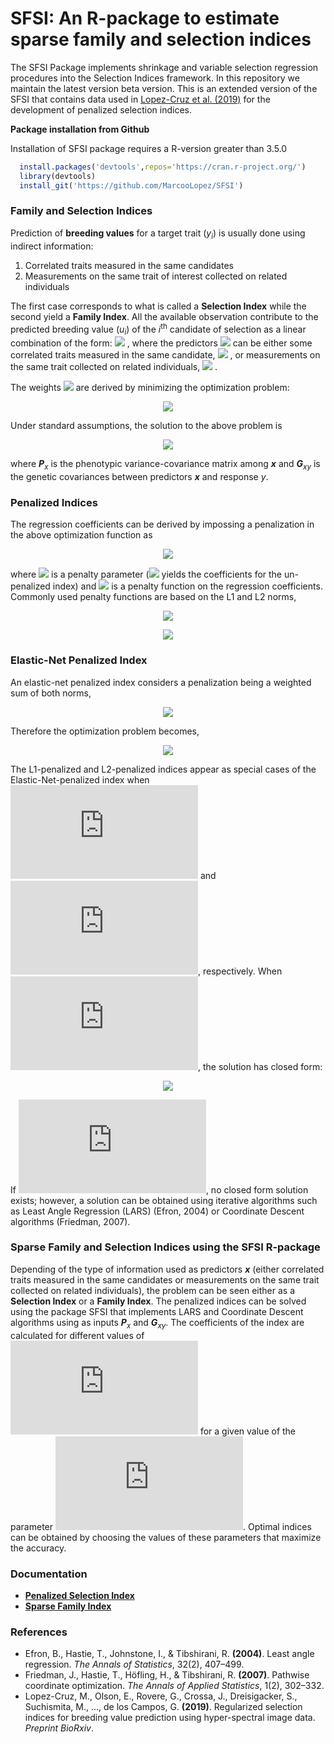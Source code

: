 # SFSI: An R-package to estimate sparse family and selection indices

The SFSI Package implements shrinkage and variable selection regression procedures into the Selection Indices framework. In this repository we maintain the latest version beta version. This is an extended version of the SFSI that contains data used in [Lopez-Cruz et al. (2019)](https://www.biorxiv.org/content/10.1101/625251v2) for the development of penalized selection indices.

**Package installation from Github**

Installation of SFSI package requires a R-version greater than 3.5.0
```r
  install.packages('devtools',repos='https://cran.r-project.org/')      #1. install devtools
  library(devtools)                                                     #2. load the library
  install_git('https://github.com/MarcooLopez/SFSI')                    #3. install SFSI from GitHub
```

### Family and Selection Indices

Prediction of **breeding values** for a target trait (*y*<sub>*i*</sub>) is usually done using indirect information:
1. Correlated traits measured in the same candidates
2. Measurements on the same trait of interest collected on related individuals

The first case corresponds to what is called a **Selection Index** while the second yield a **Family Index**.
All the available observation contribute to the predicted breeding value (*u*<sub>*i*</sub>) of the *i*<sup>th</sup> candidate of selection as a linear combination of the form: 
<img src="https://render.githubusercontent.com/render/math?math=u_i=\textbf{x}_i^t\boldsymbol{\beta}_i">
, where the predictors 
<img src="https://render.githubusercontent.com/render/math?math=\textbf{x}_i"> 
can be either some correlated traits measured in the same candidate, 
<img src="https://render.githubusercontent.com/render/math?math=\textbf{x}_i=(x_{i1},...,x_{ip})^t"> 
, or measurements on the same trait collected on related individuals, 
<img src="https://render.githubusercontent.com/render/math?math=\textbf{y}=(y_1,...,y_p)^t">
. 

The weights 
![](https://render.githubusercontent.com/render/math?math=\boldsymbol{\beta}_i=(\beta_{i1},...,\beta_{ip})^t)
are derived by minimizing the optimization problem:
<p align="center">
<img src="https://render.githubusercontent.com/render/math?math=\large\hat{\boldsymbol{\beta}}_i=\text{arg min}\frac{1}{2}E\left(u_i-\textbf{x}_i^t\boldsymbol{\beta}_i\right)^2">
</p>

Under standard assumptions, the solution to the above problem is 
<p align="center">
<img src="https://render.githubusercontent.com/render/math?math=\large\hat{\boldsymbol{\beta}}_i=\textbf{P}_x^{-1}\textbf{G}_{xy}">
</p>

where ***P***<sub>*x*</sub> is the phenotypic variance-covariance matrix among ***x*** and ***G***<sub>*xy*</sub> is the genetic covariances between predictors ***x*** and response *y*.

### Penalized Indices
The regression coefficients can be derived by impossing a penalization in the above optimization function as
<p align="center">
<img src="https://render.githubusercontent.com/render/math?math=\large\hat{\boldsymbol{\beta}}_i=\text{arg min}\left[\frac{1}{2}E\left(u_i-\textbf{x}_i^t\boldsymbol{\beta}_i\right)^2 %2B \lambda J(\boldsymbol{\beta}_i)\right]">
</p>

where
![](https://render.githubusercontent.com/render/math?math=\lambda) 
is a penalty parameter (![](https://render.githubusercontent.com/render/math?math=\lambda=0)  yields the coefficients for the un-penalized index) and 
![](https://render.githubusercontent.com/render/math?math=J(\boldsymbol{\beta}_i)) 
is a penalty function on the regression coefficients. Commonly used penalty functions are based on the L1 and L2 norms, 
<p align="center">
<img src="https://render.githubusercontent.com/render/math?math=\large L1: J(\boldsymbol{\beta}_i)=\sum_{j=1}^p{|\beta_{ij}|}">
</p>
<p align="center">
<img src="https://latex.codecogs.com/gif.latex?L1%3AJ%28%5Cboldsymbol%7B%5Cbeta%7D%29%3D%5Csum_%7Bj%3D1%7D%5Ep%7C%5Cbeta_j%7C%5Cqquad%20%5Cqquad%20L2%3A%20J%28%5Cboldsymbol%7B%5Cbeta%7D%29%3D%5Cfrac%7B%7D%7B1%7D%7B2%7D%5Csum_%7Bj%3D1%7D%5Ep%5Cbeta_j%5E2">
</p>

### Elastic-Net Penalized Index
An elastic-net penalized index considers a penalization being a weighted sum of both norms,
<p align="center">
<img src="https://latex.codecogs.com/gif.latex?J%28%5Cboldsymbol%7B%5Cbeta%7D%29%3D%5Calpha%5Csum_%7Bj%3D1%7D%5Ep%7C%5Cbeta_j%7C&plus;%5Cfrac%7B1%7D%7B2%7D%281-%5Calpha%29%5Csum_%7Bj%3D1%7D%5Ep%5Cbeta_j%5E2">
</p>

Therefore the optimization problem becomes,
<p align="center">
<img src="https://latex.codecogs.com/gif.latex?%5Cboldsymbol%7B%5Chat%7B%5Cbeta%7D%7D_i%3D%5Ctext%7Barg%20min%7D%5Cleft%5B%5Cfrac%7B1%7D%7B2%7DE%5Cleft%28u_i-%5Ctextbf%7Bx%7D%27%5Cboldsymbol%7B%5Cbeta%7D_i%5Cright%29%5E2&plus;%5Clambda%20%5Calpha%5Csum_%7Bj%3D1%7D%5Ep%7C%5Cbeta_%7Bij%7D%7C&plus;%5Cfrac%7B1%7D%7B2%7D%5Clambda%281-%5Calpha%29%5Csum_%7Bj%3D1%7D%5Ep%5Cbeta_%7Bij%7D%5E2%29%5Cright%5D">
</p>

The L1-penalized and L2-penalized indices appear as special cases of the Elastic-Net-penalized index when ![](https://latex.codecogs.com/gif.latex?%5Calpha%3D1) and ![](https://latex.codecogs.com/gif.latex?%5Calpha%3D0), respectively. When ![](https://latex.codecogs.com/gif.latex?%5Calpha%3D0), the solution has closed form:

<p align="center">
<img src="https://latex.codecogs.com/gif.latex?%5Chat%7B%5Cboldsymbol%7B%5Cbeta%7D%7D_i%3D%5Cleft%28%5Ctextbf%7BP%7D_x&plus;%5Clambda%5Ctextbf%7BI%7D%20%5Cright%20%29%5E%7B-1%7D%5Ctextbf%7BG%7D_%7Bxy%7D">
</p>

If ![](https://latex.codecogs.com/gif.latex?%5Calpha%3E0), no closed form solution exists; however, a solution can be obtained using iterative algorithms such as Least Angle Regression (LARS) (Efron, 2004) or Coordinate Descent algorithms (Friedman, 2007).

### Sparse Family and Selection Indices using the SFSI R-package
Depending of the type of information used as predictors ***x*** (either correlated traits measured in the same candidates or measurements on the same trait collected on related individuals), the problem can be seen either as a **Selection Index** or a **Family Index**. 
The penalized indices can be solved using the package SFSI that implements LARS and Coordinate Descent algorithms using as inputs ***P***<sub>*x*</sub> and ***G***<sub>*xy*</sub>. The coefficients of the index are calculated for different values of ![](https://latex.codecogs.com/gif.latex?%5Clambda) for a given value of the parameter ![](https://latex.codecogs.com/gif.latex?%5Calpha). Optimal indices can be obtained by choosing the values of these parameters that maximize the accuracy.

### Documentation
* **[Penalized Selection Index](https://github.com/MarcooLopez/PFSI/blob/master/inst/md/selection_index.md)**
* **[Sparse Family Index](https://github.com/MarcooLopez/PFSI/blob/master/inst/md/family_index.md)**


### References
* Efron, B., Hastie, T., Johnstone, I., & Tibshirani, R. **(2004)**. Least angle regression. *The Annals of Statistics*, 32(2), 407–499.
* Friedman, J., Hastie, T., Höfling, H., & Tibshirani, R. **(2007)**. Pathwise coordinate optimization. *The Annals of Applied Statistics*, 1(2), 302–332.
* Lopez-Cruz, M., Olson, E., Rovere, G., Crossa, J., Dreisigacker, S., Suchismita, M., ..., de los Campos, G. **(2019)**. Regularized selection indices for breeding value prediction using hyper-spectral image data. *Preprint BioRxiv*.
